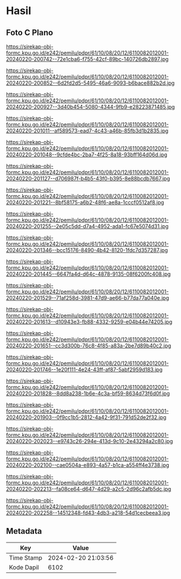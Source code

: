 # Hasil

## Foto C Plano

https://sirekap-obj-formc.kpu.go.id/e242/pemilu/pdpr/61/10/08/20/12/6110082012001-20240220-200742--72e1cba6-f755-42cf-89bc-140726db2897.jpg

https://sirekap-obj-formc.kpu.go.id/e242/pemilu/pdpr/61/10/08/20/12/6110082012001-20240220-200852--6d2fd2d5-5495-46a6-9093-b6bace882b2d.jpg

https://sirekap-obj-formc.kpu.go.id/e242/pemilu/pdpr/61/10/08/20/12/6110082012001-20240220-200927--3d40b454-5080-4344-9fb9-e28223871485.jpg

https://sirekap-obj-formc.kpu.go.id/e242/pemilu/pdpr/61/10/08/20/12/6110082012001-20240220-201011--af589573-ead7-4c43-a46b-85fb3d1b2835.jpg

https://sirekap-obj-formc.kpu.go.id/e242/pemilu/pdpr/61/10/08/20/12/6110082012001-20240220-201048--9cfde4bc-2ba7-4f25-8a18-93bff164d06d.jpg

https://sirekap-obj-formc.kpu.go.id/e242/pemilu/pdpr/61/10/08/20/12/6110082012001-20240220-201127--d706987f-b4b5-43f0-b395-8e88bcdb7667.jpg

https://sirekap-obj-formc.kpu.go.id/e242/pemilu/pdpr/61/10/08/20/12/6110082012001-20240220-201221--8bf58175-a6b2-48f6-ae8a-1cccf0512af8.jpg

https://sirekap-obj-formc.kpu.go.id/e242/pemilu/pdpr/61/10/08/20/12/6110082012001-20240220-201255--2e05c5dd-d7a4-4952-ada1-fc67e5074d31.jpg

https://sirekap-obj-formc.kpu.go.id/e242/pemilu/pdpr/61/10/08/20/12/6110082012001-20240220-201346--bcc15176-8490-4b42-8120-1fdc7d357287.jpg

https://sirekap-obj-formc.kpu.go.id/e242/pemilu/pdpr/61/10/08/20/12/6110082012001-20240220-201445--6647fa4d-d64c-4878-9135-08f6200fc408.jpg

https://sirekap-obj-formc.kpu.go.id/e242/pemilu/pdpr/61/10/08/20/12/6110082012001-20240220-201529--71af258d-3981-47d9-ae66-b77da77a040e.jpg

https://sirekap-obj-formc.kpu.go.id/e242/pemilu/pdpr/61/10/08/20/12/6110082012001-20240220-201613--d10943e3-fb88-4332-9259-e04b44e74205.jpg

https://sirekap-obj-formc.kpu.go.id/e242/pemilu/pdpr/61/10/08/20/12/6110082012001-20240220-201651--cc3d300b-76c8-4f85-a83a-2be7d89b40c2.jpg

https://sirekap-obj-formc.kpu.go.id/e242/pemilu/pdpr/61/10/08/20/12/6110082012001-20240220-201746--1e20f111-4e24-43ff-af87-5abf2959d183.jpg

https://sirekap-obj-formc.kpu.go.id/e242/pemilu/pdpr/61/10/08/20/12/6110082012001-20240220-201828--8dd8a238-1b6e-4c3a-bf59-8634d73f6d0f.jpg

https://sirekap-obj-formc.kpu.go.id/e242/pemilu/pdpr/61/10/08/20/12/6110082012001-20240220-201903--0f9cc1b5-2812-4a42-9f31-791d52de2f32.jpg

https://sirekap-obj-formc.kpu.go.id/e242/pemilu/pdpr/61/10/08/20/12/6110082012001-20240220-202023--e9743c26-294e-413d-9c10-2e43294a2c80.jpg

https://sirekap-obj-formc.kpu.go.id/e242/pemilu/pdpr/61/10/08/20/12/6110082012001-20240220-202100--cae0504a-e893-4a57-b1ca-a554ff4e3738.jpg

https://sirekap-obj-formc.kpu.go.id/e242/pemilu/pdpr/61/10/08/20/12/6110082012001-20240220-202213--fa08ce64-d647-4d29-a2c5-2d96c2afb5dc.jpg

https://sirekap-obj-formc.kpu.go.id/e242/pemilu/pdpr/61/10/08/20/12/6110082012001-20240220-202258--14512348-fd43-4db3-a218-54d1cecbeea3.jpg


## Metadata

| Key        | Value               |
| ---------- | ------------------- |
| Time Stamp | 2024-02-20 21:03:56 |
| Kode Dapil | 6102                |



